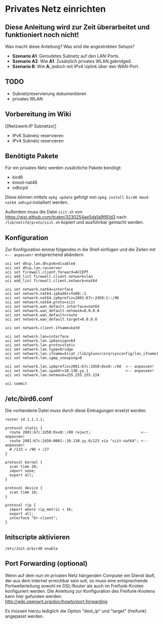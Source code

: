 # Privates Netz einrichten

## Diese Anleitung wird zur Zeit überarbeitet und funktioniert noch nicht!

Was macht diese Anleitung? Was sind die angestrebten Setups?

- **Szenario A1**: Geroutetes Subnetz auf den LAN-Ports.
- **Szenario A2**: Wie **A1**. Zusätzlich privates WLAN gebridged.
- **Szenario B**: Wie **A**, jedoch mit IPv4 Uplink über den WAN-Port.

## TODO

- Subnetzreservierung dokumentieren
- privates WLAN

## Vorbereitung im Wiki

[[Netzwerk:IP Subnetze]]

- IPv6 Subnetz reservieren
- IPv4 Subnetz reservieren

## Benötigte Pakete

Für ein privates Netz werden zusätzliche Pakete benötigt: 

- bird6
- kmod-nat46
- odhcpd

Diese können mittels `opkg update` gefolgt von `opkg install bird6 kmod-nat64 odhcpd` installiert 
werden.

Außerdem muss die Datei `siit.sh` von https://gist.github.com/tcatm/3230254ae5da1a9f60d3 nach `/lib/netifd/proto/siit.sh` kopiert und ausführbar gemacht werden.

## Konfiguration

Zur Konfiguration einmal folgendes in die Shell einfügen und die Zeilen mit `<-- anpassen!` entsprechend abändern.

    uci set dhcp.lan.dhcpv6=disabled
    uci set dhcp.lan.ra=server
    uci set firewall.client.forward=ACCEPT
    uci add_list firewall.client.network=lan
    uci add_list firewall.client.network=nat64

    uci set network.nat64=interface
    uci set network.nat64.ip6addr=fe80::1
    uci set network.nat64.ip6prefix=2001:67c:2d50:1::/96
    uci set network.nat64.proto=siit
    uci set network.wan_default.interface=nat64
    uci set network.wan_default.netmask=0.0.0.0
    uci set network.wan_default=route
    uci set network.wan_default.target=0.0.0.0

    uci set network.client.ifname=bat0

    uci set network.lan=interface
    uci set network.lan.ip6assign=64
    uci set network.lan.proto=static
    uci set network.lan.type=bridge
    uci set network.lan.ifname=$(cat /lib/gluon/core/sysconfig/lan_ifname)
    uci set network.lan.igmp_snooping=0

    uci set network.lan.ip6prefix=2001:67c:2d50:0xx0::/60  <-- anpassen!
    uci set network.lan.ipaddr=10.130.yy.1                 <-- anpassen!
    uci set network.lan.netmask=255.255.255.224
    
    uci commit

## /etc/bird6.conf
Die vorhandene Datei muss durch diese Eintragungen ersetzt werden.

    router id 1.1.1.1;
    
    protocol static {
      route 2001:67c:2d50:0xx0::/60 reject;                       <-- anpassen!
      route 2001:67c:2d50:0001::10.130.yy.0/123 via "siit-nat64"; <-- anpassen!
      # /123 = /96 + /27
    }

    protocol kernel {
      scan time 20;
      import none;
      export all;
    }

    protocol device {
      scan time 10;
    }

    protocol rip {
      import where rip_metric < 16;
      export all;
      interface "br-client";
    }

## Initscripte aktivieren

    /etc/init.d/bird6 enable

## Port Forwarding (optional)

Wenn auf dem nun im privaten Netz hängenden Computer ein Dienst läuft, der aus dem Internet erreichbar sein soll, so muss eine entsprechende Portweiterleitung sowohl im DSL-Router als auch im Freifunk-Knoten konfiguriert werden. Die Anleitung zur Konfiguration des Freifunk-Knotens kann hier gefunden werden:
http://wiki.openwrt.org/doc/howto/port.forwarding

Es müssen hierzu lediglich die Option "dest_ip" und "target" (freifunk) angepasst werden.